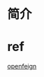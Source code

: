 # 简介

# ref
[openfeign](https://github.com/spring-cloud/spring-cloud-openfeign/blob/main/docs/src/main/asciidoc/spring-cloud-openfeign.adoc)